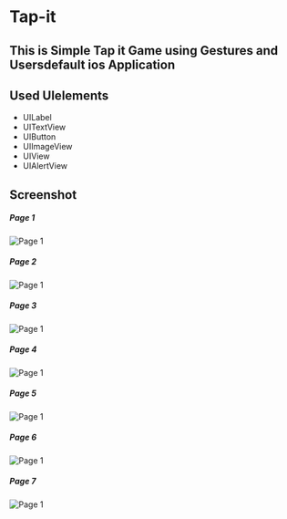# Tap-it
## This is Simple Tap it Game using Gestures and Usersdefault ios Application
## Used UIelements
- UILabel
- UITextView
- UIButton
- UIImageView
- UIView
- UIAlertView
## Screenshot

##### Page 1
![Page 1](SS/P1.png)

##### Page 2
![Page 1](SS/P2.png)

##### Page 3
![Page 1](SS/P3.png)

##### Page 4
![Page 1](SS/P4.png)

##### Page 5
![Page 1](SS/P5.png)

##### Page 6
![Page 1](SS/P7.png)

##### Page 7
![Page 1](SS/P6.png)
